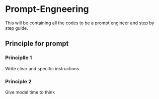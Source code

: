 # Prompt-Engneering

This will be containing all the codes to be a prompt engineer and step by step guide.


## Principle for prompt

### Principlle 1
Write clear and specific instructions

### Principle 2
Give model time to think